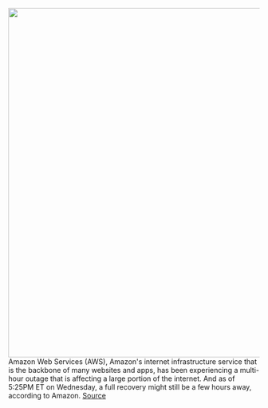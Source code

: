 <img src='https://cdn.vox-cdn.com/thumbor/AAmdPMJTuKuqKme6BmUv3mawkZQ=/0x0:2040x1360/1200x800/filters:focal(857x517:1183x843)/cdn.vox-cdn.com/uploads/chorus_image/image/67981719/acastro_181114_1777_amazon_hq2_0005.0.jpg' width='700px' /><br/>
Amazon Web Services (AWS), Amazon's internet infrastructure service that is the backbone of many websites and apps, has been experiencing a multi-hour outage that is affecting a large portion of the internet. And as of 5:25PM ET on Wednesday, a full recovery might still be a few hours away, according to Amazon.
<a href='https://www.theverge.com/2020/11/25/21719396/amazon-web-services-aws-outage-down-internet'> Source <a/>